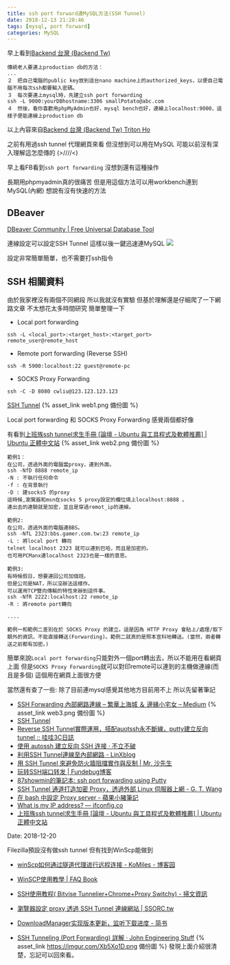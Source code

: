 ```yaml
---
title: ssh port forward連MySQL方法(SSH Tunnel)
date: 2018-12-13 21:28:46
tags: [mysql, port forward]
categories: MySQL
---
```


早上看到[Backend 台灣 (Backend Tw)](https://www.facebook.com/groups/616369245163622/permalink/1498950796905458/)
```
傳統老人要連上production db的方法：
...
２　把自己電腦的public key放到這台nano machine上的authorized_keys，以便自己電腦不用每次ssh都要輸入密碼。
３　每次要連上mysql時，先建立ssh port forwarding
ssh -L 9000:yourDBhostname:3306 smallPotato@abc.com
４　然後，看你喜歡用phpMyAdmin也好，mysql bench也好，連線上localhost:9000，這樣子便能連線上production db
```
以上內容來自[Backend 台灣 (Backend Tw) Triton Ho](https://www.facebook.com/groups/616369245163622/permalink/1498950796905458/)

之前有用過ssh tunnel 代理網頁來看
但沒想到可以用在MySQL
可能以前沒有深入理解這怎麼傳的 (>////<)

<!--more-->

早上看FB看到`ssh port forwarding`
沒想到還有這種操作

長期用phpmyadmin真的很痛苦
但是用這個方法可以用workbench連到MySQL(內網)
想說有沒有快速的方法

## DBeaver
[DBeaver Community | Free Universal Database Tool](https://dbeaver.io/)

連線設定可以設定SSH Tunnel
這樣以後一鍵迅速連MySQL
![](https://dbeaver.com/wp-content/uploads/2018/09/redis-connection-ssh.png)

設定非常簡單簡單，也不需要打ssh指令


## SSH 相關資料

由於我家裡沒有兩個不同網段
所以我就沒有實驗
但基於理解還是仔細爬了一下網路文章
不太想花太多時間研究
簡單整理一下

* Local port forwarding
```
ssh -L <local_port>:<target_host>:<target_port> remote_user@remote_host
```
* Remote port forwarding (Reverse SSH)
```
ssh -R 5900:localhost:22 guest@remote-pc
```
* SOCKS Proxy Forwarding
```
ssh -C -D 8080 cwliu@123.123.123.123
```

[SSH Tunnel](http://blog.codylab.com/ssh-port-forwarding/)
{% asset_link web1.png 備份圖 %}

Local port forwarding 和 SOCKS Proxy Forwarding
感覺兩個都好像

有看到[上班族ssh tunnel求生手冊 [論壇 - Ubuntu 與工具程式及軟體推薦] | Ubuntu 正體中文站](https://www.ubuntu-tw.org/modules/newbb/viewtopic.php?viewmode=compact&topic_id=17538)
{% asset_link web2.png 備份圖 %}
```
範例1：
在公司，透過外面的電腦當proxy，連到外面。
ssh -NfD 8888 remote_ip
-N : 不執行任何命令
-f : 在背景執行
-D : 建socks5 的proxy
這時候,瀏覽器和msn在socks 5 proxy設定的欄位填上localhost:8888 。
連出去的連驗就是加密，並且是穿過remot_ip的連線。

範例2:
在公司，透過外面的電腦連BBS。
ssh -NfL 2323:bbs.gamer.com.tw:23 remote_ip
-L : 將local port 轉向
telnet localhost 2323 就可以連到巴哈，而且是加密的。
也可用PCManx連localhost 2323也是一樣的意思。

範例3:
有時候假日，想要連回公司加個班。
但是公司是NAT，所以沒辦法這樣作。
可以運用TCP雙向傳輸的特性來辦到這件事。
ssh -NfR 2222:localhost:22 remote_ip
-R : 將remote port轉向 

....

範例一和範例二差別在於 SOCKS Proxy 的建立。這是因為 HTTP Proxy 會貼上/處理/取下額外的資訊，不能直接轉送(Forwarding)。範例二就真的是照本宣科地轉送。(當然，兩者轉送之前都有加密。)
```

簡單來說`Local port forwarding`只能對外一個port轉出去，所以不能用在看網頁上面
但是`SOCKS Proxy Forwarding`就可以對印remote可以連到的主機做連線(而且是多個)
這個用在網頁上面很方便


當然還有查了一些:
除了目前連mysql感覺其他地方目前用不上
所以先留著筆記


* [SSH Forwarding 內部網路連線 – 繁華上海城 ＆ 邊緣小宅女 – Medium](https://medium.com/@achilles1452/ssh-forwarding-%E5%85%A7%E9%83%A8%E7%B6%B2%E8%B7%AF%E9%80%A3%E7%B7%9A-b79c13e2cdc8?fbclid=IwAR0HpLQ4tZhi5gEOZ37Ii-lS68_1_6ysL3nam7Aimaig1LeOwx1ciljZ9iY)
{% asset_link web3.png 備份圖 %}
* [SSH Tunnel](http://blog.codylab.com/ssh-port-forwarding/)
* [Reverse SSH Tunnel實際運用，搭配auotssh永不斷線，putty建立反向tunnel :: 哇哇3C日誌](https://ez3c.tw/2043)
* [使用 autossh 建立反向 SSH 连接 · 不立不破](https://blog.windrunner.me/sa/reverse-ssh.html)
* [利用SSH Tunnel連線至內部網路 - LinXblog](https://gwokae.mewggle.com/wordpress/2010/08/%E5%88%A9%E7%94%A8ssh-tunnel%E9%80%A3%E7%B7%9A%E8%87%B3%E5%85%A7%E9%83%A8%E7%B6%B2%E8%B7%AF/)
* [用 SSH Tunnel 來避免防火牆阻擋實作與反制 | Mr. 沙先生](https://shazi.info/%E7%94%A8-ssh-tunnel-%E4%BE%86%E9%81%BF%E5%85%8D%E9%98%B2%E7%81%AB%E7%89%86%E9%98%BB%E6%93%8B%E5%AF%A6%E4%BD%9C%E8%88%87%E5%8F%8D%E5%88%B6/)
* [玩转SSH端口转发 | Fundebug博客](https://blog.fundebug.com/2017/04/24/ssh-port-forwarding/)
* [87showmin的筆記本: ssh port forwarding using Putty](http://87showmin.blogspot.com/2012/06/ssh-port-forwarding-using-putty.html)
* [SSH Tunnel 通道打造加密 Proxy，透過外部 Linux 伺服器上網 - G. T. Wang](https://blog.gtwang.org/linux/ssh-tunnel-socks-proxy-forwarding-tutorial/)
* [在 bash 中設定 Proxy server - 蘋果小豬筆記](http://applezulab.netdpi.net/02-linux-xi-tong-cao-zuo/set-proxy-server-in-bash)
* [What is my IP address? — ifconfig.co](https://ifconfig.co/)
* [上班族ssh tunnel求生手冊 [論壇 - Ubuntu 與工具程式及軟體推薦] | Ubuntu 正體中文站](https://www.ubuntu-tw.org/modules/newbb/viewtopic.php?viewmode=compact&topic_id=17538)


Date: 2018-12-20

Filezilla預設沒有做ssh tunnel
但有找到WinScp能做到


* [winScp如何通过隧道代理进行远程连接 - KoMiles - 博客园](https://www.cnblogs.com/wangkongming/p/4124945.html)
* [WinSCP使用教學 | FAQ Book](http://blog.faq-book.com/?p=1483)
* [SSH使用教程( Bitvise Tunnelier+Chrome+Proxy Switchy) - 掃文資訊](https://tw.saowen.com/a/b855ee1a0a683498261219a649f983e3d1916ed1974556022a2a5d418fdd100f)
* [瀏覽器設定 proxy 透過 SSH Tunnel 連線網站 | SSORC.tw](https://ssorc.tw/6866)
* [DownloadManager实现版本更新，监听下载进度 - 简书](https://www.jianshu.com/p/bb4cde6e88c6)

* [SSH Tunneling (Port Forwarding) 詳解 · John Engineering Stuff](https://johnliu55.tw/ssh-tunnel.html) {% asset_link https://imgur.com/Xb5Xo1D.png 備份圖 %}
發現上面介紹很清楚，忘記可以回來看。